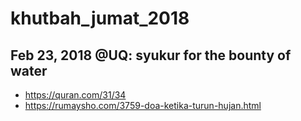 # khutbah_jumat_2018

## Feb 23, 2018 @UQ: syukur for the bounty of water
* https://quran.com/31/34
* https://rumaysho.com/3759-doa-ketika-turun-hujan.html
